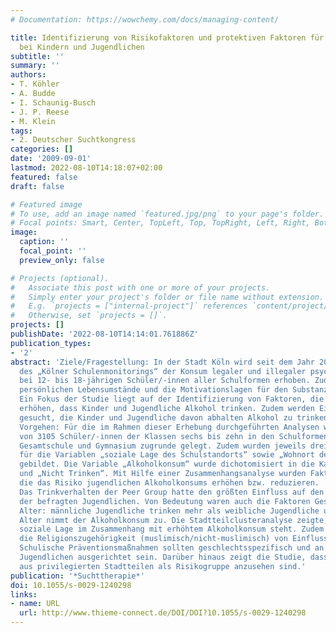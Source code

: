 ```yaml
---
# Documentation: https://wowchemy.com/docs/managing-content/

title: Identifizierung von Risikofaktoren und protektiven Faktoren für den Alkoholkonsum
  bei Kindern und Jugendlichen
subtitle: ''
summary: ''
authors:
- T. Köhler
- A. Budde
- I. Schaunig-Busch
- J. P. Reese
- M. Klein
tags:
- 2. Deutscher Suchtkongress
categories: []
date: '2009-09-01'
lastmod: 2022-08-10T14:18:07+02:00
featured: false
draft: false

# Featured image
# To use, add an image named `featured.jpg/png` to your page's folder.
# Focal points: Smart, Center, TopLeft, Top, TopRight, Left, Right, BottomLeft, Bottom, BottomRight.
image:
  caption: ''
  focal_point: ''
  preview_only: false

# Projects (optional).
#   Associate this post with one or more of your projects.
#   Simply enter your project's folder or file name without extension.
#   E.g. `projects = ["internal-project"]` references `content/project/deep-learning/index.md`.
#   Otherwise, set `projects = []`.
projects: []
publishDate: '2022-08-10T14:14:01.761886Z'
publication_types:
- '2'
abstract: 'Ziele/Fragestellung: In der Stadt Köln wird seit dem Jahr 2005 im Rahmen
  des „Kölner Schulenmonitorings“ der Konsum legaler und illegaler psychotroper Substanzen
  bei 12- bis 18-jährigen Schüler/-innen aller Schulformen erhoben. Zudem werden die
  persönlichen Lebensumstände und die Motivationslagen für den Substanzkonsum beleuchtet.
  Ein Fokus der Studie liegt auf der Identifizierung von Faktoren, die das Risiko
  erhöhen, dass Kinder und Jugendliche Alkohol trinken. Zudem werden Einflussfaktoren
  gesucht, die Kinder und Jugendliche davon abhalten Alkohol zu trinken.  Methodisches
  Vorgehen: Für die im Rahmen dieser Erhebung durchgeführten Analysen wurden die Antworten
  von 3105 Schüler/-innen der Klassen sechs bis zehn in den Schulformen Haupt-, Real-,
  Gesamtschule und Gymnasium zugrunde gelegt. Zudem wurden jeweils drei Stadtteilcluster
  für die Variablen „soziale Lage des Schulstandorts“ sowie „Wohnort der Schüler/-innen“
  gebildet. Die Variable „Alkoholkonsum“ wurde dichotomisiert in die Kategorien „Trinken“
  und „Nicht Trinken“. Mit Hilfe einer Zusammenhangsanalyse wurden Faktoren identifiziert,
  die das Risiko jugendlichen Alkoholkonsums erhöhen bzw. reduzieren.  Ergebnisse:
  Das Trinkverhalten der Peer Group hatte den größten Einfluss auf den Alkoholkonsum
  der befragten Jugendlichen. Von Bedeutung waren auch die Faktoren Geschlecht und
  Alter: männliche Jugendliche trinken mehr als weibliche Jugendliche und mit zunehmendem
  Alter nimmt der Alkoholkonsum zu. Die Stadtteilclusteranalyse zeigte, dass bessere
  soziale Lage im Zusammenhang mit erhöhtem Alkoholkonsum steht. Zudem erwies sich
  die Religionszugehörigkeit (muslimisch/nicht-muslimisch) von Einfluss auf das Trinkverhalten.  Schlussfolgerung:
  Schulische Präventionsmaßnahmen sollten geschlechtsspezifisch und an dem Alter der
  Jugendlichen ausgerichtet sein. Darüber hinaus zeigt die Studie, dass Jugendliche
  aus privilegierten Stadtteilen als Risikogruppe anzusehen sind.'
publication: '*Suchttherapie*'
doi: 10.1055/s-0029-1240298
links:
- name: URL
  url: http://www.thieme-connect.de/DOI/DOI?10.1055/s-0029-1240298
---
```

